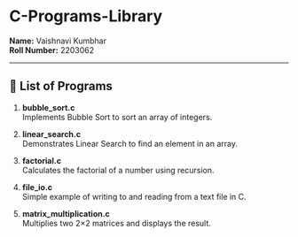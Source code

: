 # C-Programs-Library

**Name:** Vaishnavi Kumbhar  
**Roll Number:** 2203062 

---

## 📘 List of Programs

1. **bubble_sort.c**  
   Implements Bubble Sort to sort an array of integers.

2. **linear_search.c**  
   Demonstrates Linear Search to find an element in an array.

3. **factorial.c**  
   Calculates the factorial of a number using recursion.

4. **file_io.c**  
   Simple example of writing to and reading from a text file in C.

5. **matrix_multiplication.c**  
   Multiplies two 2×2 matrices and displays the result.

